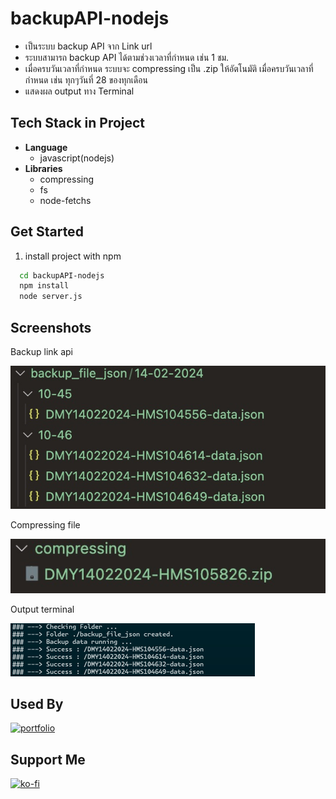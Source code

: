 # backupAPI-nodejs
- เป็นระบบ backup API จาก Link url 
- ระบบสามารถ backup API ได้ตามช่วงเวลาที่กำหนด เช่น 1 ชม. 
- เมื่อครบวันเวลาที่กำหนด ระบบจะ compressing เป็น .zip ให้อัตโนมัติ เมื่อครบวันเวลาที่กำหนด เช่น ทุกๆวันที่ 28 ของทุกเดือน
- แสดงผล output ทาง Terminal

## Tech Stack in Project 

- **Language**
    - javascript(nodejs) 
- **Libraries** 
    - compressing 
    - fs 
    - node-fetchs


## Get Started
1. install project with npm

```bash
  cd backupAPI-nodejs
  npm install 
  node server.js
```
## Screenshots

Backup link api

![App Screenshot](./Screenshots/2.jpg)

Compressing file

![App Screenshot](./Screenshots/3.jpg)

Output terminal

![App Screenshot](./Screenshots/1.jpg)

## Used By
[![portfolio](https://img.shields.io/badge/my_portfolio-000?style=for-the-badge&logo=ko-fi&logoColor=white)](https://github.com/TopThiraphat)

## Support Me
[![ko-fi](https://ko-fi.com/img/githubbutton_sm.svg)](https://ko-fi.com/R5R0RDJVK)














